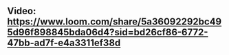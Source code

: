 ## Video: https://www.loom.com/share/5a36092292bc495d96f898845bda06d4?sid=bd26cf86-6772-47bb-ad7f-e4a3311ef38d
